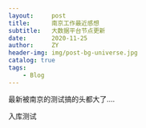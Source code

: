 ```yaml
---
layout:     post
title:      南京工作最近感想
subtitle:   大数据平台节点更新
date:       2020-11-25
author:     ZY
header-img: img/post-bg-universe.jpg
catalog: true
tags:
    - Blog
---
```


 最新被南京的测试搞的头都大了....
 
 入库测试